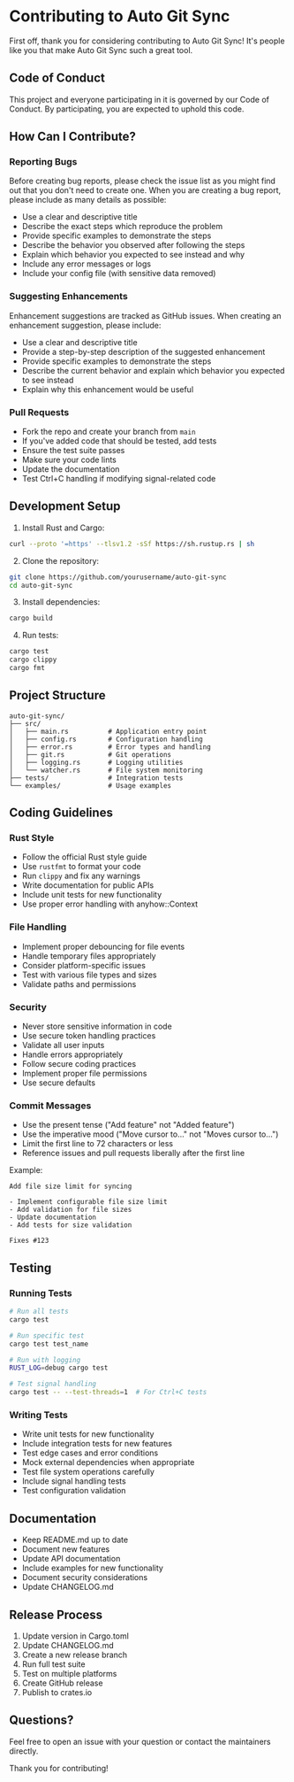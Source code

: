 # Contributing to Auto Git Sync

First off, thank you for considering contributing to Auto Git Sync! It's people like you that make Auto Git Sync such a great tool.

## Code of Conduct

This project and everyone participating in it is governed by our Code of Conduct. By participating, you are expected to uphold this code.

## How Can I Contribute?

### Reporting Bugs

Before creating bug reports, please check the issue list as you might find out that you don't need to create one. When you are creating a bug report, please include as many details as possible:

* Use a clear and descriptive title
* Describe the exact steps which reproduce the problem
* Provide specific examples to demonstrate the steps
* Describe the behavior you observed after following the steps
* Explain which behavior you expected to see instead and why
* Include any error messages or logs
* Include your config file (with sensitive data removed)

### Suggesting Enhancements

Enhancement suggestions are tracked as GitHub issues. When creating an enhancement suggestion, please include:

* Use a clear and descriptive title
* Provide a step-by-step description of the suggested enhancement
* Provide specific examples to demonstrate the steps
* Describe the current behavior and explain which behavior you expected to see instead
* Explain why this enhancement would be useful

### Pull Requests

* Fork the repo and create your branch from `main`
* If you've added code that should be tested, add tests
* Ensure the test suite passes
* Make sure your code lints
* Update the documentation
* Test Ctrl+C handling if modifying signal-related code

## Development Setup

1. Install Rust and Cargo:
```bash
curl --proto '=https' --tlsv1.2 -sSf https://sh.rustup.rs | sh
```

2. Clone the repository:
```bash
git clone https://github.com/yourusername/auto-git-sync
cd auto-git-sync
```

3. Install dependencies:
```bash
cargo build
```

4. Run tests:
```bash
cargo test
cargo clippy
cargo fmt
```

## Project Structure

```
auto-git-sync/
├── src/
│   ├── main.rs          # Application entry point
│   ├── config.rs        # Configuration handling
│   ├── error.rs         # Error types and handling
│   ├── git.rs           # Git operations
│   ├── logging.rs       # Logging utilities
│   └── watcher.rs       # File system monitoring
├── tests/               # Integration tests
└── examples/            # Usage examples
```

## Coding Guidelines

### Rust Style

* Follow the official Rust style guide
* Use `rustfmt` to format your code
* Run `clippy` and fix any warnings
* Write documentation for public APIs
* Include unit tests for new functionality
* Use proper error handling with anyhow::Context

### File Handling

* Implement proper debouncing for file events
* Handle temporary files appropriately
* Consider platform-specific issues
* Test with various file types and sizes
* Validate paths and permissions

### Security

* Never store sensitive information in code
* Use secure token handling practices
* Validate all user inputs
* Handle errors appropriately
* Follow secure coding practices
* Implement proper file permissions
* Use secure defaults

### Commit Messages

* Use the present tense ("Add feature" not "Added feature")
* Use the imperative mood ("Move cursor to..." not "Moves cursor to...")
* Limit the first line to 72 characters or less
* Reference issues and pull requests liberally after the first line

Example:
```
Add file size limit for syncing

- Implement configurable file size limit
- Add validation for file sizes
- Update documentation
- Add tests for size validation

Fixes #123
```

## Testing

### Running Tests

```bash
# Run all tests
cargo test

# Run specific test
cargo test test_name

# Run with logging
RUST_LOG=debug cargo test

# Test signal handling
cargo test -- --test-threads=1  # For Ctrl+C tests
```

### Writing Tests

* Write unit tests for new functionality
* Include integration tests for new features
* Test edge cases and error conditions
* Mock external dependencies when appropriate
* Test file system operations carefully
* Include signal handling tests
* Test configuration validation

## Documentation

* Keep README.md up to date
* Document new features
* Update API documentation
* Include examples for new functionality
* Document security considerations
* Update CHANGELOG.md

## Release Process

1. Update version in Cargo.toml
2. Update CHANGELOG.md
3. Create a new release branch
4. Run full test suite
5. Test on multiple platforms
6. Create GitHub release
7. Publish to crates.io

## Questions?

Feel free to open an issue with your question or contact the maintainers directly.

Thank you for contributing!
